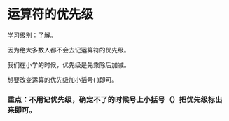 # 运算符的优先级



学习级别：了解。

因为绝大多数人都不会去记运算符的优先级。

我们在小学的时候，优先级是先乘除后加减。

想要改变运算的优先级加小括号(  )即可。



### 重点：不用记优先级，确定不了的时候号上小括号（）把优先级标出来即可。





